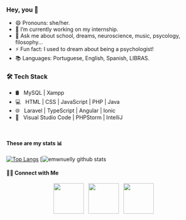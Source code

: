 ### Hey, you 👋

<!--
**emwnuelly/emwnuelly** is a ✨ _special_ ✨ repository because its `README.md` (this file) appears on your GitHub profile.

Here are some ideas to get you started:

- 🌱 I’m currently learning ...
- 👯 I’m looking to collaborate on ...
- 🤔 I’m looking for help with ...
- 📫 How to reach me: ...
-->

- 😄 Pronouns: she/her.
- 🔭 I’m currently working on my internship.
- 💬 Ask me about school, dreams, neuroscience, music, psycology, filosophy...
- ⚡ Fun fact: I used to dream about being a psychologist!
- 📚 Languages: Portuguese, English, Spanish, LIBRAS.

<h3>🛠 Tech Stack</h3>

- 🛢 &nbsp; MySQL | Xampp 
- 💻 &nbsp; HTML | CSS | JavaScript | PHP | Java 
- 🌐 &nbsp; Laravel | TypeScript | Angular | Ionic
- 🔧 &nbsp; Visual Studio Code | PHPStorm | IntelliJ 

</br> 

<h4>These are my stats 📊 </h4>

[![Top Langs](https://github-readme-stats.vercel.app/api/top-langs/?username=emwnuelly&layout=demo&text_color=daf7dc&theme=ayu-mirage)](https://github.com/caduxl007/github-readme-stats)
[![emwnuelly github stats](https://github-readme-stats.vercel.app/api?username=emwnuelly&show_icons=true&theme=ayu-mirage)


<h4> 🤝🏻 Connect with Me </h4>

<p align="center">  
&nbsp; <a href="https://www.instagram.com/manuhvcarvalho/" target="_blank"><img src="https://img.icons8.com/cute-clipart/64/000000/instagram-new.png" width="80"/></a>  
&nbsp; <a href="mailto:emanuellyvcarv@gmail.com" target="_blank"><img src="https://img.icons8.com/cute-clipart/64/000000/gmail.png" width="80"/></a>
&nbsp; <a href="http://lattes.cnpq.br/3281846061587487" target="_blank"><img src="https://img.icons8.com/officel/16/000000/parse-from-clipboard.png" width="80"/></a>
</p>
<!-- 
&nbsp; <a href="https://www.youtube.com/channel/UCcyrniY4DZvhqNLIJaXpOJg" target="_blank"><img src="https://img.icons8.com/cute-clipart/64/000000/youtube.png" width="50"/></a>
-->
